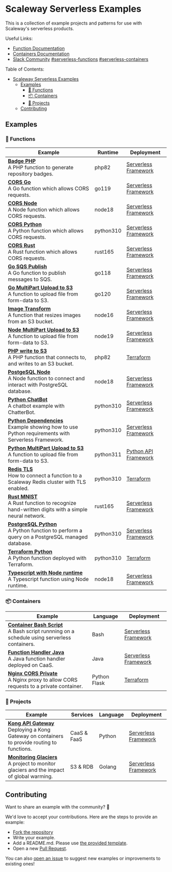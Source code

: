 # Scaleway Serverless Examples

This is a collection of example projects and patterns for use with Scaleway's serverless products.

Useful Links:

- [Function Documentation](https://www.scaleway.com/en/docs/serverless/functions/)
- [Containers Documentation](https://www.scaleway.com/en/docs/serverless/containers/)
- [Slack Community][slack-scaleway] [#serverless-functions][slack-functions] [#serverless-containers][slack-containers]

[slack-scaleway]: https://slack.scaleway.com/
[slack-functions]: https://scaleway-community.slack.com/app_redirect?channel=serverless-functions
[slack-containers]: https://scaleway-community.slack.com/app_redirect?channel=serverless-containers

Table of Contents:

- [Scaleway Serverless Examples](#scaleway-serverless-examples)
  - [Examples](#examples)
    - [🚀 Functions](#-functions)
    - [📦 Containers](#-containers)
    - [💜 Projects](#-projects)
  - [Contributing](#contributing)

## Examples

### 🚀 Functions

<!-- markdownlint-disable MD033 -->
| Example                                                                                                                                            | Runtime   | Deployment             |
|----------------------------------------------------------------------------------------------------------------------------------------------------|-----------|------------------------|
| **[Badge PHP](functions/badge-php/README.md)** <br/> A PHP function to generate repository badges.                                                 | php82     | [Serverless Framework] |
| **[CORS Go](functions/cors-go/README.md)** <br/> A Go function which allows CORS requests.                                                         | go119     | [Serverless Framework] |
| **[CORS Node](functions/cors-node/README.md)** <br/> A Node function which allows CORS requests.                                                   | node18    | [Serverless Framework] |
| **[CORS Python](functions/cors-python/README.md)** <br/> A Python function which allows CORS requests.                                             | python310 | [Serverless Framework] |
| **[CORS Rust](functions/cors-rust/README.md)** <br/> A Rust function which allows CORS requests.                                                   | rust165   | [Serverless Framework] |
| **[Go SQS Publish](functions/go-mnq-sqs-publish/README.md)** <br/> A Go function to publish messages to SQS.                                       | go118     | [Serverless Framework] |
| **[Go MultiPart Upload to S3](functions/go-upload-file-s3-multipart)** <br/> A function to upload file from form-data to S3.                       | go120     | [Serverless Framework] |
| **[Image Transform](functions/image-transform-node/README.md)** <br/> A function that resizes images from an S3 bucket.                            | node16    | [Serverless Framework] |
| **[Node MultiPart Upload to S3](functions/node-upload-file-s3-multipart/README.md)** <br/> A function to upload file from form-data to S3.         | node19    | [Serverless Framework] |
| **[PHP write to S3](functions/php-s3/README.md)** <br/> A PHP function that connects to, and writes to an S3 bucket.                               | php82     | [Terraform]            |
| **[PostgeSQL Node](functions/postgre-sql-node/README.md)** <br/> A Node function to connect and interact with PostgreSQL database.                 | node18    | [Serverless Framework] |
| **[Python ChatBot](functions/python-dependencies/README.md)** <br/> A chatbot example with ChatterBot.                                             | python310 | [Serverless Framework] |
| **[Python Dependencies](functions/python-dependencies/README.md)** <br/> Example showing how to use Python requirements with Serverless Framework. | python310 | [Serverless Framework] |
| **[Python MultiPart Upload to S3](functions/python-upload-file-s3-multipart/README.md)** <br/> A function to upload file from form-data to S3.     | python311 | [Python API Framework] |
| **[Redis TLS](functions/redis-tls/README.md)** <br/> How to connect a function to a Scaleway Redis cluster with TLS enabled.                       | python310 | [Terraform]            |
| **[Rust MNIST](functions/rust-mnist/README.md)** <br/> A Rust function to recognize hand-written digits with a simple neural network.              | rust165   | [Serverless Framework] |
| **[PostgreSQL Python](functions/postgre-sql-python/README.md)** <br/> A Python function to perform a query on a PostgreSQL managed database.       | python310 | [Serverless Framework] |
| **[Terraform Python](functions/terraform-python-example/README.md)** <br/> A Python function deployed with Terraform.                              | python310 | [Terraform]            |
| **[Typescript with Node runtime](functions/typescript-with-node/README.md)** <br/> A Typescript function using Node runtime.                       | node18    | [Serverless Framework] |

### 📦 Containers

| Example                                                                                                                                      | Language     | Deployment             |
|----------------------------------------------------------------------------------------------------------------------------------------------|--------------|------------------------|
| **[Container Bash Script](containers/bash-scheduled-job/README.md)** <br/> A Bash script runnning on a schedule using serverless containers. | Bash         | [Serverless Framework] |
| **[Function Handler Java](containers/bash-scheduled-job/README.md)** <br/> A Java function handler deployed on CaaS.                         | Java         | [Serverless Framework] |
| **[Nginx CORS Private](containers/nginx-cors-private/README.md)** <br/> A Nginx proxy to allow CORS requests to a private container.         | Python Flask | [Terraform]            |

### 💜 Projects

| Example                                                                                                                                   | Services    | Language | Deployment             |
|-------------------------------------------------------------------------------------------------------------------------------------------|-------------|----------|------------------------|
| **[Kong API Gateway](projects/kong-api-gateway/README.md)** <br/> Deploying a Kong Gateway on containers to provide routing to functions. | CaaS & FaaS | Python   | [Serverless Framework] |
| **[Monitoring Glaciers](projects/blogpost-glacier/README.md)** <br/> A project to monitor glaciers and the impact of global warming.      | S3 & RDB    | Golang   | [Serverless Framework] |

[Serverless Framework]: https://github.com/scaleway/serverless-scaleway-functions
[Terraform]: https://registry.terraform.io/providers/scaleway/scaleway/latest/docs
[Python API Framework]: https://github.com/scaleway/serverless-api-project

## Contributing

Want to share an example with the community? 🚀

We'd love to accept your contributions. Here are the steps to provide an example:

- [Fork the repository](https://github.com/scaleway/serverless-examples/fork)
- Write your example.
- Add a README.md. Please use [the provided template](docs/templates/readme-example-template.md).
- Open a new [Pull Request](https://github.com/scaleway/serverless-examples/compare).

You can also [open an issue](https://github.com/scaleway/serverless-examples/issues/new) to suggest new examples or improvements to existing ones!
